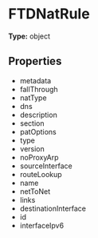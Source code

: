 # FTDNatRule


**Type:** object

## Properties
* metadata
* fallThrough
* natType
* dns
* description
* section
* patOptions
* type
* version
* noProxyArp
* sourceInterface
* routeLookup
* name
* netToNet
* links
* destinationInterface
* id
* interfaceIpv6
